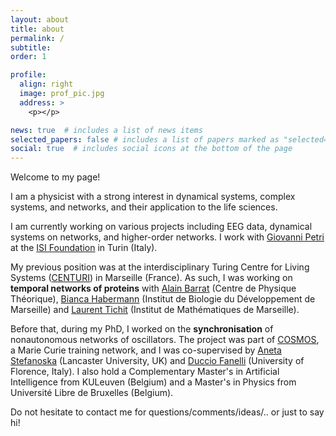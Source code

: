 ```yaml
---
layout: about
title: about
permalink: /
subtitle: 
order: 1

profile:
  align: right
  image: prof_pic.jpg
  address: >
    <p></p>

news: true  # includes a list of news items
selected_papers: false # includes a list of papers marked as "selected={true}"
social: true  # includes social icons at the bottom of the page
---
```


Welcome to my page!   

I am a physicist with a strong interest in dynamical systems, complex systems, and networks, and their application to the life sciences.   

I am currently working on various projects including EEG data, dynamical systems on networks, and higher-order networks. I work with [Giovanni Petri](https://lordgrilo.github.io/) at the [ISI Foundation](isi.it) in Turin (Italy). 

My previous position was at the interdisciplinary Turing Centre for Living Systems ([CENTURI](http://centuri-livingsystems.org/)) in Marseille (France). As such, I was working on **temporal networks of proteins** with [Alain Barrat](http://www.cpt.univ-mrs.fr/~barrat/) (Centre de Physique Théorique), [Bianca Habermann](http://www.ibdm.univ-mrs.fr/equipe/computational-biology/) (Institut de Biologie du Développement de Marseille) and [Laurent Tichit](http://iml.univ-mrs.fr/~tichit/) (Institut de Mathématiques de Marseille).   

Before that,  during my PhD, I worked on the **synchronisation** of nonautonomous networks of oscillators. The project was part of [COSMOS](https://www.uni-potsdam.de/cosmos-itn/), a Marie Curie training network, and I was co-supervised by [Aneta Stefanoska](https://www.lancaster.ac.uk/physics/about-us/people/aneta-stefanovska) (Lancaster University, UK) and [Duccio Fanelli](https://sites.google.com/site/ducciofanelli1/home) (University of Florence, Italy). I also hold a Complementary Master's in Artificial Intelligence from KULeuven (Belgium) and a Master's in Physics from Université Libre de Bruxelles (Belgium). 

Do not hesitate to contact me for questions/comments/ideas/.. or just to say hi!

